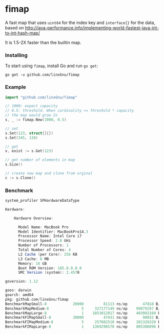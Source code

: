 # fimap

A fast map that uses `uint64` for the index key and `interface{}` for the data, based on http://java-performance.info/implementing-world-fastest-java-int-to-int-hash-map/

It is 1.5-2X faster than the builtin map.

### Installing

To start using `fimap`, install Go and run `go get`:

```
go get -u github.com/linxGnu/fimap
```

### Example

```go
import "github.com/linxGnu/fimap"

// 1000: expect capacity
// 0.5: threshold. When cardinality >= threshold * capacity
// the map would grow 2x
s, _ := fimap.New(1000, 0.5) 

// set
s.Set(123, struct{}{})
s.Set(345, 128)

// get
v, exist := s.Get(123)

// get number of elements in map
s.Size()

// create new map and clone from orginal
c := s.Clone()
```

### Benchmark
```scala
system_profiler SPHardwareDataType

Hardware:

    Hardware Overview:

      Model Name: MacBook Pro
      Model Identifier: MacBookPro14,3
      Processor Name: Intel Core i7
      Processor Speed: 2.8 GHz
      Number of Processors: 1
      Total Number of Cores: 4
      L2 Cache (per Core): 256 KB
      L3 Cache: 6 MB
      Memory: 16 GB
      Boot ROM Version: 185.0.0.0.0
      SMC Version (system): 2.45f0
```

```scala
goversion: 1.12

goos: darwin
goarch: amd64
pkg: github.com/linxGnu/fimap
BenchmarkMapSmall-8      	   20000	     81113 ns/op	   47818 B/op	      66 allocs/op
BenchmarkMapMedium-8     	       5	 327177149 ns/op	99879297 B/op	   76594 allocs/op
BenchmarkMapLarge-8      	       1	1853012017 ns/op	403992160 B/op	  306862 allocs/op
BenchmarkFIMapSmall-8    	   30000	     47431 ns/op	   98032 B/op	      17 allocs/op
BenchmarkFIMapMedium-8   	       5	 257082510 ns/op	201326320 B/op	      39 allocs/op
BenchmarkFIMapLarge-8    	       1	1369296578 ns/op	805306096 B/op	      43 allocs/op
```
